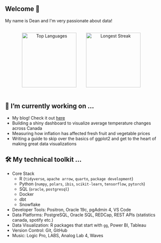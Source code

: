 Welcome 👋
---
My name is Dean and I'm very passionate about data!

<br>
<div align="center">

  <img src="https://github-readme-stats.vercel.app/api/top-langs/?username=deanhansen" alt="Top Languages" height="180em"/>
  &nbsp;&nbsp;&nbsp;&nbsp;&nbsp;&nbsp;
  <img src="https://streak-stats.demolab.com?user=deanhansen" alt="Longest Streak" height="180em"/>

</div>
<br>

🔭 I’m currently working on ...
---
  - My blog! Check it out [here](https://deanhansen.blog/)
  - Building a shiny dashboard to visualize average temperature changes across Canada
  - Measuring how inflation has affected fresh fruit and vegetable prices
  - Writing a guide to skip over the basics of ggplot2 and get to the heart of making great data visualizations

🛠 My technical toolkit ...
---
  - Core Stack
    - R (`tidyverse`, `apache arrow`, `quarto`, `package development`)
    - Python (`numpy`, `polars`, `ibis`, `scikit-learn`, `tensorflow`, `pytorch`)
    - SQL (`oracle`, `postgresql`)
    - Docker
    - dbt
    - Snowflake
  - Developer Tools: Positron, Oracle 19c, pgAdmin 4, VS Code
  - Data Platforms: PostgreSQL, Oracle SQL, REDCap, REST APIs (statistics canada, spotify etc.)
  - Data Visualization: R packages that start with `gg`, Power BI, Tableau
  - Version Control: Git, GitHub
  - Music: Logic Pro, LABS, Analog Lab 4, Waves
